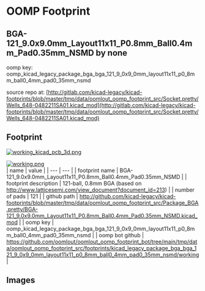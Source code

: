 # OOMP Footprint  
## BGA-121_9.0x9.0mm_Layout11x11_P0.8mm_Ball0.4mm_Pad0.35mm_NSMD  by none  
  
oomp key: oomp_kicad_legacy_package_bga_bga_121_9_0x9_0mm_layout11x11_p0_8mm_ball0_4mm_pad0_35mm_nsmd  
  
source repo at: [http://gitlab.com/kicad-legacy/kicad-footprints/blob/master/tmp/data/oomlout_oomp_footprint_src/Socket.pretty/Wells_648-0482211SA01.kicad_mod](http://gitlab.com/kicad-legacy/kicad-footprints/blob/master/tmp/data/oomlout_oomp_footprint_src/Socket.pretty/Wells_648-0482211SA01.kicad_mod)  
## Footprint  
  
[![working_kicad_pcb_3d.png](working_kicad_pcb_3d_600.png)](working_kicad_pcb_3d.png)  
  
[![working.png](working_600.png)](working.png)  
| name | value | 
| --- | --- | 
| footprint name | BGA-121_9.0x9.0mm_Layout11x11_P0.8mm_Ball0.4mm_Pad0.35mm_NSMD | 
| footprint description | 121-ball, 0.8mm BGA (based on http://www.latticesemi.com/view_document?document_id=213) | 
| number of pads | 121 | 
| github path | http://github.com/kicad-legacy/kicad-footprints/blob/master/tmp/data/oomlout_oomp_footprint_src/Package_BGA.pretty/BGA-121_9.0x9.0mm_Layout11x11_P0.8mm_Ball0.4mm_Pad0.35mm_NSMD.kicad_mod | 
| oomp key | oomp_kicad_legacy_package_bga_bga_121_9_0x9_0mm_layout11x11_p0_8mm_ball0_4mm_pad0_35mm_nsmd | 
| oomp bot github | https://github.com/oomlout/oomlout_oomp_footprint_bot/tree/main/tmp/data/oomlout_oomp_footprint_src/footprints/kicad_legacy_package_bga_bga_121_9_0x9_0mm_layout11x11_p0_8mm_ball0_4mm_pad0_35mm_nsmd/working | 
## Images  
